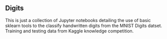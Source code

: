 ## Digits

This is just a collection of Jupyter notebooks detailing the use of basic sklearn tools to the classify handwritten digits from the MNIST Digits datset.  Training and testing data from Kaggle knowledge competition.
